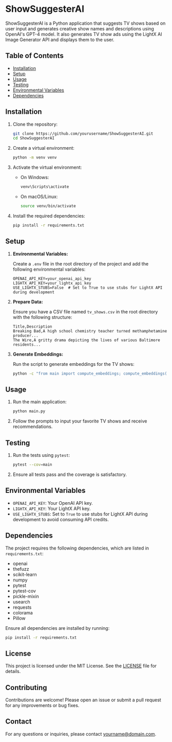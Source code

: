 # ShowSuggesterAI

ShowSuggesterAI is a Python application that suggests TV shows based on user input and generates creative show names and descriptions using OpenAI's GPT-4 model. It also generates TV show ads using the LightX AI Image Generator API and displays them to the user.

## Table of Contents

- [Installation](#installation)
- [Setup](#setup)
- [Usage](#usage)
- [Testing](#testing)
- [Environmental Variables](#environmental-variables)
- [Dependencies](#dependencies)

## Installation

1. Clone the repository:
    ```sh
    git clone https://github.com/yourusername/ShowSuggesterAI.git
    cd ShowSuggesterAI
    ```

2. Create a virtual environment:
    ```sh
    python -m venv venv
    ```

3. Activate the virtual environment:
    - On Windows:
        ```sh
        venv\Scripts\activate
        ```
    - On macOS/Linux:
        ```sh
        source venv/bin/activate
        ```

4. Install the required dependencies:
    ```sh
    pip install -r requirements.txt
    ```

## Setup

1. **Environmental Variables:**

    Create a `.env` file in the root directory of the project and add the following environmental variables:

    ```env
    OPENAI_API_KEY=your_openai_api_key
    LIGHTX_API_KEY=your_lightx_api_key
    USE_LIGHTX_STUBS=False  # Set to True to use stubs for LightX API during development
    ```

2. **Prepare Data:**

    Ensure you have a CSV file named `tv_shows.csv` in the root directory with the following structure:

    ```csv
    Title,Description
    Breaking Bad,A high school chemistry teacher turned methamphetamine producer...
    The Wire,A gritty drama depicting the lives of various Baltimore residents...
    ```

3. **Generate Embeddings:**

    Run the script to generate embeddings for the TV shows:
    ```sh
    python -c "from main import compute_embeddings; compute_embeddings()"
    ```

## Usage

1. Run the main application:
    ```sh
    python main.py
    ```

2. Follow the prompts to input your favorite TV shows and receive recommendations.

## Testing

1. Run the tests using `pytest`:
    ```sh
    pytest --cov=main
    ```

2. Ensure all tests pass and the coverage is satisfactory.

## Environmental Variables

- `OPENAI_API_KEY`: Your OpenAI API key.
- `LIGHTX_API_KEY`: Your LightX API key.
- `USE_LIGHTX_STUBS`: Set to `True` to use stubs for LightX API during development to avoid consuming API credits.

## Dependencies

The project requires the following dependencies, which are listed in `requirements.txt`:

- openai
- thefuzz
- scikit-learn
- numpy
- pytest
- pytest-cov
- pickle-mixin
- usearch
- requests
- colorama
- Pillow

Ensure all dependencies are installed by running:
```sh
pip install -r requirements.txt
```

## License

This project is licensed under the MIT License. See the [LICENSE](LICENSE) file for details.

## Contributing

Contributions are welcome! Please open an issue or submit a pull request for any improvements or bug fixes.

## Contact

For any questions or inquiries, please contact [yourname@domain.com](mailto:yourname@domain.com).
